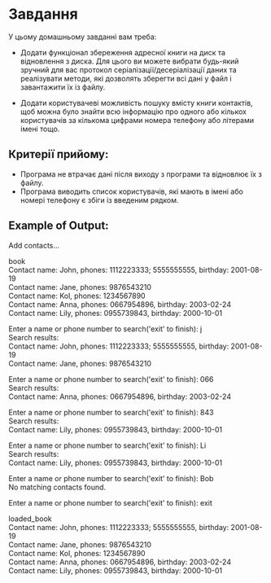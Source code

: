 # Завдання  

У цьому домашньому завданні вам треба:  

* Додати функціонал збереження адресної книги на диск та відновлення з диска. Для цього ви можете вибрати будь-який зручний для вас протокол серіалізації/десеріалізації даних та реалізувати методи, які дозволять зберегти всі дані у файл і завантажити їх із файлу.   

* Додати користувачеві можливість пошуку вмісту книги контактів, щоб можна було знайти всю інформацію про одного або кількох користувачів за кількома цифрами номера телефону або літерами імені тощо.  

## Критерії прийому:  
* Програма не втрачає дані після виходу з програми та відновлює їх з файлу.    
* Програма виводить список користувачів, які мають в імені або номері телефону є збіги із введеним рядком.    
  
## Example of Output:

Add contacts...
  
book  
Contact name: John, phones: 1112223333; 5555555555, birthday: 2001-08-19  
Contact name: Jane, phones: 9876543210  
Contact name: Kol, phones: 1234567890  
Contact name: Anna, phones: 0667954896, birthday: 2003-02-24  
Contact name: Lily, phones: 0955739843, birthday: 2000-10-01  
  
Enter a name or phone number to search('exit' to finish): j  
Search results:  
Contact name: John, phones: 1112223333; 5555555555, birthday: 2001-08-19  
Contact name: Jane, phones: 9876543210  
 
Enter a name or phone number to search('exit' to finish): 066  
Search results:  
Contact name: Anna, phones: 0667954896, birthday: 2003-02-24  
  
Enter a name or phone number to search('exit' to finish): 843  
Search results:  
Contact name: Lily, phones: 0955739843, birthday: 2000-10-01  
  
Enter a name or phone number to search('exit' to finish): Li  
Search results:  
Contact name: Lily, phones: 0955739843, birthday: 2000-10-01  
  
Enter a name or phone number to search('exit' to finish): Bob  
No matching contacts found.  
  
Enter a name or phone number to search('exit' to finish): exit  
    
loaded_book  
Contact name: John, phones: 1112223333; 5555555555, birthday: 2001-08-19  
Contact name: Jane, phones: 9876543210  
Contact name: Kol, phones: 1234567890  
Contact name: Anna, phones: 0667954896, birthday: 2003-02-24  
Contact name: Lily, phones: 0955739843, birthday: 2000-10-01  
